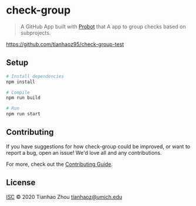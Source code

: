 # check-group

> A GitHub App built with [Probot](https://github.com/probot/probot) that A app to group checks based on subprojects.

https://github.com/tianhaoz95/check-group-test

## Setup

```sh
# Install dependencies
npm install

# Compile
npm run build

# Run
npm run start
```

## Contributing

If you have suggestions for how check-group could be improved, or want to report a bug, open an issue! We'd love all and any contributions.

For more, check out the [Contributing Guide](CONTRIBUTING.md).

## License

[ISC](LICENSE) © 2020 Tianhao Zhou <tianhaoz@umich.edu>

